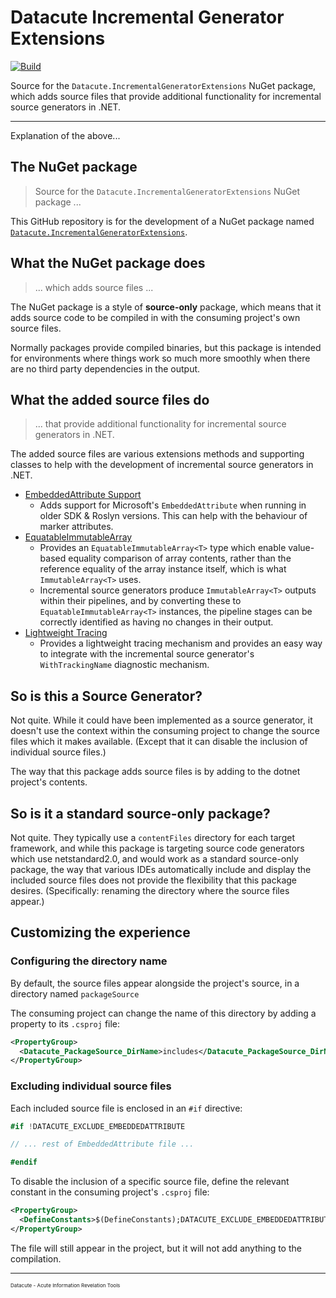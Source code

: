 # Datacute Incremental Generator Extensions

[![Build](https://github.com/datacute/IncrementalGeneratorExtensions/actions/workflows/ci.yml/badge.svg)](https://github.com/datacute/IncrementalGeneratorExtensions/actions/workflows/ci.yml)

Source for the `Datacute.IncrementalGeneratorExtensions` NuGet package,
which adds source files that provide additional functionality
for incremental source generators in .NET.

---
Explanation of the above...

## The NuGet package

> Source for the `Datacute.IncrementalGeneratorExtensions` NuGet package ...

This GitHub repository is for the development of a NuGet package named
[`Datacute.IncrementalGeneratorExtensions`](https://www.nuget.org/packages/Datacute.IncrementalGeneratorExtensions).

## What the NuGet package does

> ... which adds source files ...

The NuGet package is a style of **source-only** package, which means that it adds 
source code to be compiled in with the consuming project's own source files.

Normally packages provide compiled binaries, but this package is intended for 
environments where things work so much more smoothly
when there are no third party dependencies in the output.

## What the added source files do

> ... that provide additional functionality
> for incremental source generators in .NET.

The added source files are various extensions methods and supporting classes
to help with the development of incremental source generators in .NET.

- [EmbeddedAttribute Support](IncrementalGeneratorExtensions/EmbeddedAttribute%20README.md)
  - Adds support for Microsoft's `EmbeddedAttribute` when running in older
    SDK & Roslyn versions. This can help with the behaviour of marker attributes.
- [EquatableImmutableArray](IncrementalGeneratorExtensions/EquatableImmutableArray%20README.md)
  - Provides an `EquatableImmutableArray<T>` type which enable value-based
    equality comparison of array contents, rather than the reference equality
    of the array instance itself, which is what `ImmutableArray<T>` uses.
  - Incremental source generators produce `ImmutableArray<T>` outputs within their
    pipelines, and by converting these to `EquatableImmutableArray<T>` instances,
    the pipeline stages can be correctly identified as having no changes in their
    output.
- [Lightweight Tracing](IncrementalGeneratorExtensions/LightweightTrace%20README.md)
  - Provides a lightweight tracing mechanism and provides an easy way to integrate
    with the incremental source generator's `WithTrackingName` diagnostic mechanism.

## So is this a Source Generator?

Not quite. While it could have been implemented as a source generator,
it doesn't use the context within the consuming project
to change the source files which it makes available.
(Except that it can disable the inclusion of individual source files.)

The way that this package adds source files is by adding to the dotnet project's contents.

## So is it a standard source-only package?

Not quite. They typically use a `contentFiles` directory for each target framework,
and while this package is targeting source code generators which use netstandard2.0,
and would work as a standard source-only package,
the way that various IDEs automatically include and display the included source files
does not provide the flexibility that this package desires.
(Specifically: renaming the directory where the source files appear.)

## Customizing the experience

### Configuring the directory name

By default, the source files appear alongside the project's source,
in a directory named `packageSource`

The consuming project can change the name of this directory by
adding a property to its `.csproj` file:

```xml
<PropertyGroup>
  <Datacute_PackageSource_DirName>includes</Datacute_PackageSource_DirName>
</PropertyGroup>
```

### Excluding individual source files

Each included source file is enclosed in an `#if` directive:

```csharp
#if !DATACUTE_EXCLUDE_EMBEDDEDATTRIBUTE

// ... rest of EmbeddedAttribute file ...

#endif
```

To disable the inclusion of a specific source file,
define the relevant constant in the consuming project's `.csproj` file:

```XML
<PropertyGroup>
  <DefineConstants>$(DefineConstants);DATACUTE_EXCLUDE_EMBEDDEDATTRIBUTE</DefineConstants>
</PropertyGroup>
```

The file will still appear in the project, but it will not add anything to the compilation.

---
<small>
<small>
<small>
Datacute - Acute Information Revelation Tools
</small>
</small>
</small>